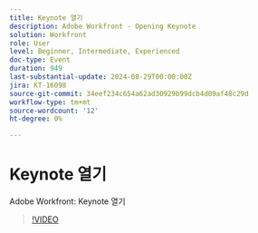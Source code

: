 ```yaml
---
title: Keynote 열기
description: Adobe Workfront - Opening Keynote
solution: Workfront
role: User
level: Beginner, Intermediate, Experienced
doc-type: Event
duration: 949
last-substantial-update: 2024-08-29T00:00:00Z
jira: KT-16098
source-git-commit: 34eef234c654a62ad30929b99dcb4d09af48c29d
workflow-type: tm+mt
source-wordcount: '12'
ht-degree: 0%

---
```



# Keynote 열기

Adobe Workfront: Keynote 열기

>[!VIDEO](https://video.tv.adobe.com/v/3454489/?learn=on&captions=kor)
